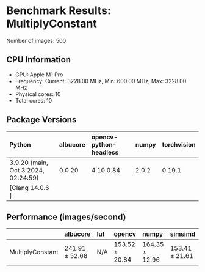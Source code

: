 # Benchmark Results: MultiplyConstant

Number of images: 500

## CPU Information

- CPU: Apple M1 Pro
- Frequency: Current: 3228.00 MHz, Min: 600.00 MHz, Max: 3228.00 MHz
- Physical cores: 10
- Total cores: 10

## Package Versions

| Python                                | albucore   | opencv-python-headless   | numpy   | torchvision   |
|:--------------------------------------|:-----------|:-------------------------|:--------|:--------------|
| 3.9.20 (main, Oct  3 2024, 02:24:59)  | 0.0.20     | 4.10.0.84                | 2.0.2   | 0.19.1        |
| [Clang 14.0.6 ]                       |            |                          |         |               |

## Performance (images/second)

|                  | albucore       | lut   | opencv         | numpy          | simsimd        |
|:-----------------|:---------------|:------|:---------------|:---------------|:---------------|
| MultiplyConstant | 241.91 ± 52.68 | N/A   | 153.52 ± 20.84 | 164.35 ± 12.96 | 153.41 ± 21.61 |

